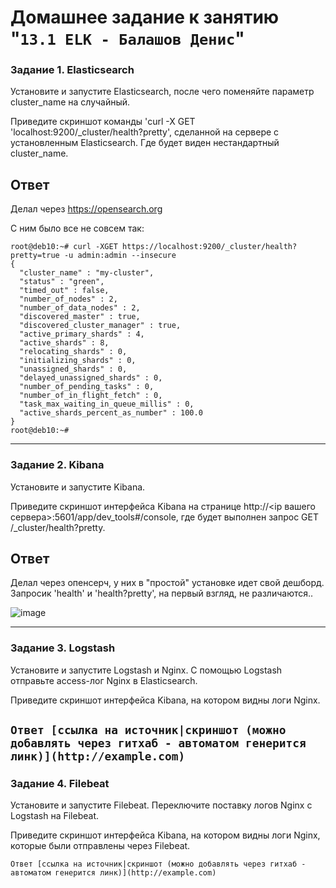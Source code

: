 # Домашнее задание к занятию "`13.1 ELK - Балашов Денис`"
   
### Задание 1. Elasticsearch
Установите и запустите Elasticsearch, после чего поменяйте параметр cluster_name на случайный.

Приведите скриншот команды 'curl -X GET 'localhost:9200/_cluster/health?pretty', сделанной на сервере с установленным Elasticsearch. Где будет виден нестандартный cluster_name.

## Ответ
Делал через https://opensearch.org

С ним было все не совсем так:

```shell
root@deb10:~# curl -XGET https://localhost:9200/_cluster/health?pretty=true -u admin:admin --insecure
{
  "cluster_name" : "my-cluster",
  "status" : "green",
  "timed_out" : false,
  "number_of_nodes" : 2,
  "number_of_data_nodes" : 2,
  "discovered_master" : true,
  "discovered_cluster_manager" : true,
  "active_primary_shards" : 4,
  "active_shards" : 8,
  "relocating_shards" : 0,
  "initializing_shards" : 0,
  "unassigned_shards" : 0,
  "delayed_unassigned_shards" : 0,
  "number_of_pending_tasks" : 0,
  "number_of_in_flight_fetch" : 0,
  "task_max_waiting_in_queue_millis" : 0,
  "active_shards_percent_as_number" : 100.0
}
root@deb10:~#
```


---

### Задание 2. Kibana
Установите и запустите Kibana.

Приведите скриншот интерфейса Kibana на странице http://<ip вашего сервера>:5601/app/dev_tools#/console, где будет выполнен запрос GET /_cluster/health?pretty.

## Ответ
Делал через опенсерч, у них в "простой" установке идет свой дешборд.
Запросик 'health' и 'health?pretty', на первый взгляд, не различаются..

![image](https://user-images.githubusercontent.com/117297288/221481559-877eb66c-92dc-4478-96ce-7e01712068ab.png)

---
### Задание 3. Logstash
Установите и запустите Logstash и Nginx. С помощью Logstash отправьте access-лог Nginx в Elasticsearch.

Приведите скриншот интерфейса Kibana, на котором видны логи Nginx.

`Ответ [ссылка на источник|скриншот (можно добавлять через гитхаб - автоматом генерится линк)](http://example.com)`
---
### Задание 4. Filebeat
Установите и запустите Filebeat. Переключите поставку логов Nginx с Logstash на Filebeat.

Приведите скриншот интерфейса Kibana, на котором видны логи Nginx, которые были отправлены через Filebeat.

`Ответ [ссылка на источник|скриншот (можно добавлять через гитхаб - автоматом генерится линк)](http://example.com)`
